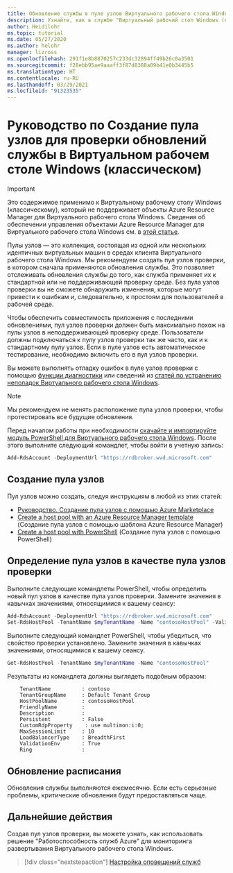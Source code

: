 ```yaml
---
title: Обновление службы в пуле узлов Виртуального рабочего стола Windows (классического) в Azure
description: Узнайте, как в службе "Виртуальный рабочий стол Windows (классический)" создать пул узлов проверки для мониторинга обновлений службы перед их развертыванием в рабочую среду.
author: Heidilohr
ms.topic: tutorial
ms.date: 05/27/2020
ms.author: helohr
manager: lizross
ms.openlocfilehash: 291f1e8b8870257c233dc32894ff49b26c0a3501
ms.sourcegitcommit: f28ebb95ae9aaaff3f87d8388a09b41e0b3445b5
ms.translationtype: HT
ms.contentlocale: ru-RU
ms.lasthandoff: 03/29/2021
ms.locfileid: "91323535"
---
```

# <a name="tutorial-create-a-host-pool-to-validate-service-updates-in-windows-virtual-desktop-classic"></a>Руководство по Создание пула узлов для проверки обновлений службы в Виртуальном рабочем столе Windows (классическом)

>[!IMPORTANT]
>Это содержимое применимо к Виртуальному рабочему столу Windows (классическому), который не поддерживает объекты Azure Resource Manager для Виртуального рабочего стола Windows. Сведения об обеспечении управления объектами Azure Resource Manager для Виртуального рабочего стола Windows см. в [этой статье](../create-validation-host-pool.md).

Пулы узлов — это коллекция, состоящая из одной или нескольких идентичных виртуальных машин в средах клиента Виртуального рабочего стола Windows. Мы рекомендуем создать пул узлов проверки, в котором сначала применяются обновления службы. Это позволяет отслеживать обновления службы до того, как служба применяет их к стандартной или не поддерживающей проверку среде. Без пула узлов проверки вы не сможете обнаружить изменения, которые могут привести к ошибкам и, следовательно, к простоям для пользователей в рабочей среде.

Чтобы обеспечить совместимость приложения с последними обновлениями, пул узлов проверки должен быть максимально похож на пулы узлов в неподдерживающей проверку среде. Пользователи должны подключаться к пулу узлов проверки так же часто, как и к стандартному пулу узлов. Если в пуле узлов есть автоматическое тестирование, необходимо включить его в пул узлов проверки.

Вы можете выполнять отладку ошибок в пуле узлов проверки с помощью [функции диагностики](diagnostics-role-service-2019.md) или сведений из [статей по устранению неполадок Виртуального рабочего стола Windows](troubleshoot-set-up-overview-2019.md).

>[!NOTE]
> Мы рекомендуем не менять расположение пула узлов проверки, чтобы протестировать все будущие обновления.

Перед началом работы при необходимости [скачайте и импортируйте модуль PowerShell для Виртуального рабочего стола Windows](/powershell/windows-virtual-desktop/overview/). После этого выполните следующий командлет, чтобы войти в учетную запись:

```powershell
Add-RdsAccount -DeploymentUrl "https://rdbroker.wvd.microsoft.com"
```

## <a name="create-your-host-pool"></a>Создание пула узлов

Пул узлов можно создать, следуя инструкциям в любой из этих статей:
- [Руководство. Создание пула узлов с помощью Azure Marketplace](create-host-pools-azure-marketplace-2019.md)
- [Create a host pool with an Azure Resource Manager template](create-host-pools-arm-template.md) (Создание пула узлов с помощью шаблона Azure Resource Manager)
- [Create a host pool with PowerShell](create-host-pools-powershell-2019.md) (Создание пула узлов с помощью PowerShell)

## <a name="define-your-host-pool-as-a-validation-host-pool"></a>Определение пула узлов в качестве пула узлов проверки

Выполните следующие командлеты PowerShell, чтобы определить новый пул узлов в качестве пула узлов проверки. Замените значения в кавычках значениями, относящимися к вашему сеансу:

```powershell
Add-RdsAccount -DeploymentUrl "https://rdbroker.wvd.microsoft.com"
Set-RdsHostPool -TenantName $myTenantName -Name "contosoHostPool" -ValidationEnv $true
```

Выполните следующий командлет PowerShell, чтобы убедиться, что свойство проверки установлено. Замените значения в кавычках значениями, относящимися к вашему сеансу.

```powershell
Get-RdsHostPool -TenantName $myTenantName -Name "contosoHostPool"
```

Результаты из командлета должны выглядеть подобным образом:

```
    TenantName          : contoso
    TenantGroupName     : Default Tenant Group
    HostPoolName        : contosoHostPool
    FriendlyName        :
    Description         :
    Persistent          : False
    CustomRdpProperty    : use multimon:i:0;
    MaxSessionLimit     : 10
    LoadBalancerType    : BreadthFirst
    ValidationEnv       : True
    Ring                :
```

## <a name="update-schedule"></a>Обновление расписания

Обновления службы выполняются ежемесячно. Если есть серьезные проблемы, критические обновления будут предоставляться чаще.

## <a name="next-steps"></a>Дальнейшие действия

Создав пул узлов проверки, вы можете узнать, как использовать решение "Работоспособность служб Azure" для мониторинга развертывания Виртуального рабочего стола Windows.

> [!div class="nextstepaction"]
> [Настройка оповещений служб](set-up-service-alerts-2019.md)
